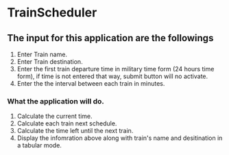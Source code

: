 # TrainScheduler

## The input for this application are the followings
1. Enter Train name.
2. Enter Train destination.
3. Enter the first train departure time in military time form (24 hours time form), if time is not entered that way, submit button will no activate.
4. Enter the the interval between each train in minutes.

### What the application will do.
1. Calculate the current time.
2. Calculate each train next schedule.
3. Calculate the time left until the next train.
4. Display the infomration above along with train's name and desitination in a tabular mode.